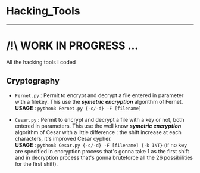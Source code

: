 # Hacking_Tools
***

# /!\ WORK IN PROGRESS ... 
All the hacking tools I coded


## Cryptography
- ```Fernet.py``` : Permit to encrypt and decrypt a file entered in parameter with a filekey. This use the *__symetric encryption__* algorithm of Fernet.
            **__USAGE__** : ```python3 Fernet.py {-c/-d} -F [filename]```
            
- ```Cesar.py``` : Permit to encrypt and decrypt a file with a key or not, both entered in parameters. This use the well know *__symetric encryption__* algorithm of Cesar with a little difference : the shift increase at each characters, it's improved Cesar cypher.                            
        **__USAGE__** : ```python3 Cesar.py {-c/-d} -F [filename] {-k INT}``` (if no key are specified in encryption process that's gonna take 1 as the first shift and in decryption process that's gonna bruteforce all the 26 possibilities for the first shift).
 

